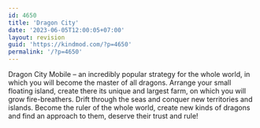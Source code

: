 ```yaml
---
id: 4650
title: 'Dragon City'
date: '2023-06-05T12:00:05+07:00'
layout: revision
guid: 'https://kindmod.com/?p=4650'
permalink: '/?p=4650'
---
```


Dragon City Mobile – an incredibly popular strategy for the whole world, in which you will become the master of all dragons. Arrange your small floating island, create there its unique and largest farm, on which you will grow fire-breathers. Drift through the seas and conquer new territories and islands. Become the ruler of the whole world, create new kinds of dragons and find an approach to them, deserve their trust and rule!